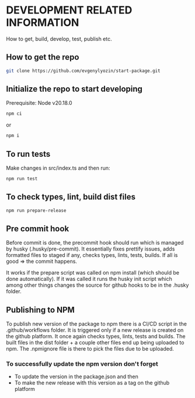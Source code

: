 # DEVELOPMENT RELATED INFORMATION

How to get, build, develop, test, publish etc.

## How to get the repo

```bash
git clone https://github.com/evgenylyozin/start-package.git
```

## Initialize the repo to start developing

Prerequisite: Node v20.18.0

```bash
npm ci
```

or

```bash
npm i
```

## To run tests

Make changes in src/index.ts and then run:

```bash
npm run test
```

## To check types, lint, build dist files

```bash
npm run prepare-release
```

## Pre commit hook

Before commit is done, the precommit hook should run which is managed by husky
(.husky/pre-commit). It essentially fixes prettify issues, adds formatted files
to staged if any, checks types, lints, tests, builds. If all is good => the commit
happens.

It works if the prepare script was called on npm install (which should be done automatically).
If it was called it runs the husky init script which among other things changes the
source for github hooks to be in the .husky folder.

## Publishing to NPM

To publish new version of the package to npm there is a CI/CD script in the .github/workflows
folder. It is triggered only if a new release is created on the github platform.
It once again checks types, lints, tests and builds. The built files in the dist folder + a
couple other files end up being uploaded to npm. The .npmignore file is there to pick
the files due to be uploaded.

### To successfully update the npm version don't forget

- To update the version in the package.json and then
- To make the new release with this version as a tag on the github platform
